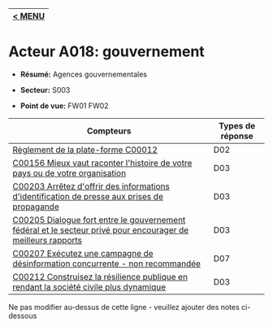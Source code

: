 |[< MENU](../README.md)|
|---|
# Acteur A018: gouvernement

* **Résumé:** Agences gouvernementales

* **Secteur:** S003

* **Point de vue:** FW01 FW02


|Compteurs |Types de réponse |
|-------- |-------------- |
|[Règlement de la plate-forme C00012](../../generated_pages/counters/C00012.md) |D02 |
|[C00156 Mieux vaut raconter l'histoire de votre pays ou de votre organisation](../../generated_pages/counters/C00156.md) |D03 |
|[C00203 Arrêtez d'offrir des informations d'identification de presse aux prises de propagande](../../generated_pages/counters/C00203.md) |D03 |
|[C00205 Dialogue fort entre le gouvernement fédéral et le secteur privé pour encourager de meilleurs rapports](../../generated_pages/counters/C00205.md) |D03 |
|[C00207 Exécutez une campagne de désinformation concurrente - non recommandée](../../generated_pages/counters/C00207.md) |D07 |
|[C00212 Construisez la résilience publique en rendant la société civile plus dynamique](../../generated_pages/counters/C00212.md) |D03 |


Ne pas modifier au-dessus de cette ligne - veuillez ajouter des notes ci-dessous